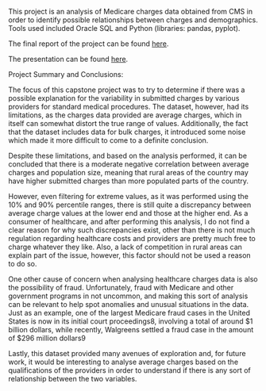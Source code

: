 
This project is an analysis of Medicare charges data obtained from CMS in order to identify possible relationships between charges and demographics. Tools used included Oracle SQL and Python (libraries: pandas, pyplot). 

The final report of the project can be found [here](https://github.com/miguelbeca/springboard_data_science/blob/master/Capstone%20Project%201%20-%20Medicare%20Charges/Capstone%20Project%201%20-%20Final%20Report.pdf).

The presentation can be found [here](https://github.com/miguelbeca/springboard_data_science/blob/master/Capstone%20Project%201%20-%20Medicare%20Charges/Capstone%20Project%201%20-%20Presentation.pdf).

Project Summary and Conclusions:

The focus of this capstone project was to try to determine if there was a possible explanation for
the variability in submitted charges by various providers for standard medical procedures.
The dataset, however, had its limitations, as the charges data provided are average charges,
which in itself can somewhat distort the true range of values. Additionally, the fact that the
dataset includes data for bulk charges, it introduced some noise which made it more difficult to
come to a definite conclusion.

Despite these limitations, and based on the analysis performed, it can be concluded that there is
a moderate negative correlation between average charges and population size, meaning that
rural areas of the country may have higher submitted charges than more populated parts of the
country.

However, even filtering for extreme values, as it was performed using the 10% and 90%
percentile ranges, there is still quite a discrepancy between average charge values at the lower
end and those at the higher end. As a consumer of healthcare, and after performing this
analysis, I do not find a clear reason for why such discrepancies exist, other than there is not
much regulation regarding healthcare costs and providers are pretty much free to charge
whatever they like. Also, a lack of competition in rural areas can explain part of the issue,
however, this factor should not be used a reason to do so.

One other cause of concern when analysing healthcare charges data is also the possibility of
fraud. Unfortunately, fraud with Medicare and other government programs in not uncommon,
and making this sort of analysis can be relevant to help spot anomalies and unusual situations
in the data. Just as an example, one of the largest Medicare fraud cases in the United States is
now in its initial court proceedings8, involving a total of around $1 billion dollars, while recently,
Walgreens settled a fraud case in the amount of $296 million dollars9

Lastly, this dataset provided many avenues of exploration and, for future work, it would be
interesting to analyse average charges based on the qualifications of the providers in order to
understand if there is any sort of relationship between the two variables.
